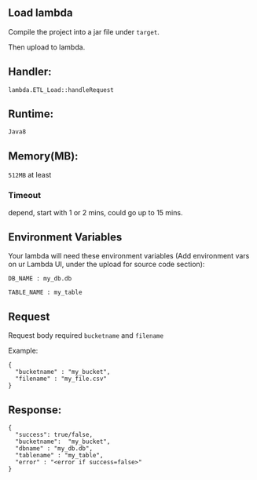 ## Load lambda

Compile the project into a jar file under ```target```.

Then upload to lambda.

## Handler: 
```lambda.ETL_Load::handleRequest```

## Runtime: 
```Java8```

## Memory(MB): 
```512MB``` at least

### Timeout
depend, start with 1 or 2 mins, could go up to 15 mins.


## Environment Variables
Your lambda will need these environment variables (Add environment vars on ur Lambda UI, under the upload for source code section): 

```DB_NAME : my_db.db```

```TABLE_NAME : my_table```


## Request
Request body required ```bucketname``` and ```filename```

Example: 

```
{
  "bucketname" : "my_bucket",
  "filename" : "my_file.csv"
}
```

## Response:
```
{
  "success": true/false,
  "bucketname":  "my_bucket",
  "dbname" : "my_db.db",
  "tablename" : "my_table",
  "error" : "<error if success=false>"
}
```

